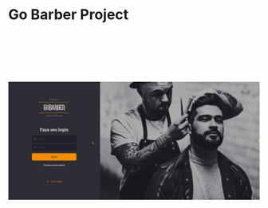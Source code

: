 # Go Barber Project

<br><br><br><br><br>

<img 
  alt="modal" 
  width="1000px" 
  src="https://github.com/eugenioarantes/GoBarber-ReactProject/blob/master/src/assets/login-gobarber.gif" 
/>
